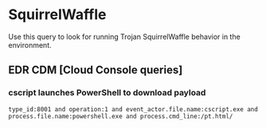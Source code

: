 # SquirrelWaffle

Use this query to look for running Trojan SquirrelWaffle behavior in the environment.

## EDR CDM [Cloud Console queries]

### cscript launches PowerShell to download payload

```
type_id:8001 and operation:1 and event_actor.file.name:cscript.exe and process.file.name:powershell.exe and process.cmd_line:/pt.html/

```
